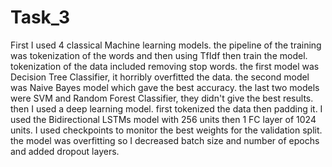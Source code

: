 # Task_3

First I used 4 classical Machine learning models.
the pipeline of the training was tokenization of the words and then using TfIdf then train the model.
tokenization of the data included removing stop words.
the first model was Decision Tree Classifier, it horribly overfitted the data.
the second model was Naive Bayes model which gave the best accuracy.
the last two models were SVM and Random Forest Classifier, they didn't give the best results.
then I used a deep learning model.
first tokenized the data then padding it.
I used the Bidirectional LSTMs model with 256 units then 1 FC layer of 1024 units.
I used checkpoints to monitor the best weights for the validation split.
the model was overfitting so I decreased batch size and number of epochs and added dropout layers.

